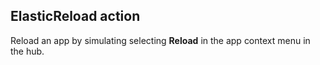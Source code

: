 ## ElasticReload action

Reload an app by simulating selecting **Reload** in the app context menu in the hub.
